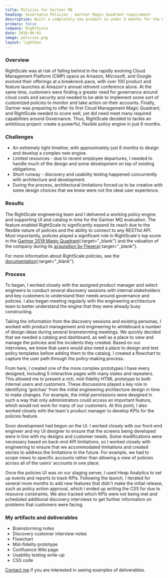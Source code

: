 ```yaml
---
title: Policies for Gartner MQ
heading: Governance Policies - Gartner Magic Quadrant requirement
description: Built a completely new product in under 6 months for the Gartner Magic Quadrant.
primary: false
company: RightScale
date: 2018-06-01
image: policies.png
layout: lightbox
---
```

### Overview
RightScale was at risk of falling behind in the rapidly evolving Cloud Management Platform (CMP) space as Amazon, Microsoft, and Google evolved their offerings at a breakneck pace, with over 100 product and feature launches at Amazon's annual reInvent conference alone. At the same time, customers were finding a greater need for governance around cloud costs and security and needed to be able to implement some sort of customized policies to monitor and take action on their accounts. Finally, Gartner was preparing to offer its first Cloud Management Magic Quadrant, and RightScale needed to score well, yet did need meet many required capabilities around Governance. Thus, RightScale decided to tackle an ambitious project: create a powerful, flexible policy engine in just 6 months.

### Challenges
* An extremely tight timeline; with approximately just 6 months to design and develop a complex new engine.
* Limited resources - due to recent employee departures, I needed to handle much of the design and some development on top of existing obligations.
* Short runway - discovery and usability testing happened concurrently with architecture and development.
* During the process, architectural limitations forced us to be creative with some design choices that we knew were not the ideal user experience.

### Results
The RightScale engineering team and I delivered a working policy engine and supporting UI and catalog in time for the Gartner MQ evaluation. The feature enabled RightScale to significantly expand its reach due to the flexible nature of policies and the ability to connect to any RESTful API. Most importantly, policies played a significant role in RightScale's top score in the [Gartner 2019 Magic Quadrant](https://www.rightscale.com/lp/cloud-management-platform-magic-quadrant){:target="_blank"} and the valuation of the company during its [acquisition by Flexera](https://www.forbes.com/sites/janakirammsv/2018/09/26/flexera-acquires-rightscale-the-multi-cloud-management-platform-company/#66493c354336){:target="_blank"}.

For more information about RightScale policies, see the [documentation](https://docs.rightscale.com/policies/){:target="_blank"}.

### Process
To began, I worked closely with the assigned product manager and select engineers to conduct several discovery sessions with internal stakeholders and key customers to understand their needs around governance and policies. I also began meeting regularly with the engineering architecture team to better understand the engine that they were already busy constructing.

Taking the information from the discovery sessions and existing personas, I worked with product management and engineering to whiteboard a number of design ideas during several brainstorming meetings. We quickly decided that we needed a catalog and dashboard, as well as a place to view and manage the policies and the incidents they created. Based on our interviews, we knew that users would also need a place to design and test policy templates before adding them to the catalog. I created a flowchart to capture the user path through the policy-making process.

From here, I created one of the more complex prototypes I have every designed, including 5 interactive pages with many states and repeaters. This allowed me to present a rich, mid-fidelity HTML prototype to both internal users and customers. These discussions played a key role in identifying 'gotchas' from the initial engineering architecture design in time to make changes. For example, the initial permissions were designed in such a way that only administrators could access an important feature, which would not work for many of our customers. At this point, I also worked closely with the team's product manager to develop KPIs for the policies feature.

Soon development had begun on the UI. I worked closely with our front-end engineer and my UI designer to ensure that the screens being developed were in line with my designs and customer needs. Some modifications were necessary based on back-end API limitations, so I worked closely with engineering to ensure that we accommodated limitations and created stories to address the limitations in the future. For example, we had to scope views to specific accounts rather than allowing a view of policies across all of the users' accounts in one place. 

Once the policies UI was on our staging server, I used Heap Analytics to set up events and reports to track KPIs. Following the launch, I iterated for several more months to add new features that didn't make the initial release, such as policy action approval, which I ended up writing the CSS for due to resource constraints. We also tracked which KPIs were not being met and scheduled additional discovery interviews to get further information on problems that customers were facing.

### My artifacts and deliverables
* Brainstorming notes
* Discovery customer interview notes
* Flowchart
* Mid-fidelity prototype
* Confluence Wiki page
* Usability testing write-up
* CSS code

<a href="/contact-me">Contact me</a> if you are interested in seeing examples of deliverables.